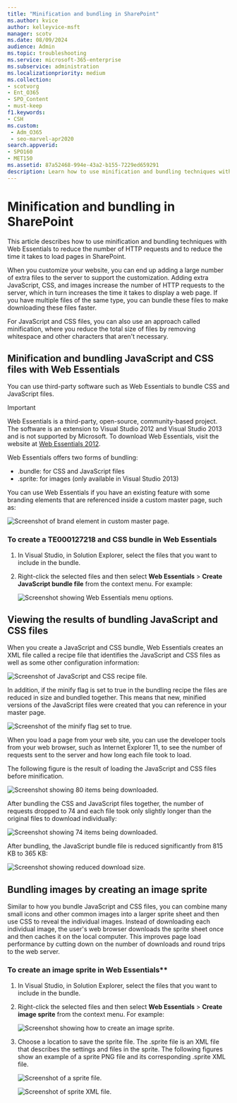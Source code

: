 ```yaml
---
title: "Minification and bundling in SharePoint"
ms.author: kvice
author: kelleyvice-msft
manager: scotv
ms.date: 08/09/2024
audience: Admin
ms.topic: troubleshooting
ms.service: microsoft-365-enterprise
ms.subservice: administration
ms.localizationpriority: medium
ms.collection: 
- scotvorg
- Ent_O365
- SPO_Content
- must-keep
f1.keywords:
- CSH
ms.custom: 
 - Adm_O365
 - seo-marvel-apr2020
search.appverid: 
- SPO160
- MET150
ms.assetid: 87a52468-994e-43a2-b155-7229ed659291
description: Learn how to use minification and bundling techniques with Web Essentials to reduce HTTP requests and the time it takes to load pages in SharePoint.
---
```


# Minification and bundling in SharePoint

This article describes how to use minification and bundling techniques with Web Essentials to reduce the number of HTTP requests and to reduce the time it takes to load pages in SharePoint.
  
When you customize your website, you can end up adding a large number of extra files to the server to support the customization. Adding extra JavaScript, CSS, and images increase the number of HTTP requests to the server, which in turn increases the time it takes to display a web page. If you have multiple files of the same type, you can bundle these files to make downloading these files faster.
  
For JavaScript and CSS files, you can also use an approach called minification, where you reduce the total size of files by removing whitespace and other characters that aren't necessary.
  
## Minification and bundling JavaScript and CSS files with Web Essentials

You can use third-party software such as Web Essentials to bundle CSS and JavaScript files.
  
> [!IMPORTANT]
> Web Essentials is a third-party, open-source, community-based project. The software is an extension to Visual Studio 2012 and Visual Studio 2013 and is not supported by Microsoft. To download Web Essentials, visit the website at [Web Essentials 2012](https://marketplace.visualstudio.com/items?itemName=MadsKristensen.WebEssentials2012).
  
Web Essentials offers two forms of bundling:
 
- .bundle: for CSS and JavaScript files
- .sprite: for images (only available in Visual Studio 2013)

You can use Web Essentials if you have an existing feature with some branding elements that are referenced inside a custom master page, such as:
  
![Screenshot of brand element in custom master page.](../media/3a6eba36-973d-482b-8556-a9394b8ba19f.png)
  
### To create a TE000127218 and CSS bundle in Web Essentials
  
1. In Visual Studio, in Solution Explorer, select the files that you want to include in the bundle.
2. Right-click the selected files and then select **Web Essentials** \> **Create JavaScript bundle file** from the context menu. For example:

    ![Screenshot showing Web Essentials menu options.](../media/41aac84c-4538-4f78-b454-46e651f868a3.png)
  
## Viewing the results of bundling JavaScript and CSS files

When you create a JavaScript and CSS bundle, Web Essentials creates an XML file called a recipe file that identifies the JavaScript and CSS files as well as some other configuration information:
  
![Screenshot of JavaScript and CSS recipe file.](../media/7ba891f8-52d8-467b-a0f6-b062dd1137a4.png)
  
In addition, if the minify flag is set to true in the bundling recipe the files are reduced in size and bundled together. This means that new, minified versions of the JavaScript files were created that you can reference in your master page.
  
![Screenshot of the minify flag set to true.](../media/50523af2-6412-4117-ac3d-5bd26f6d562e.png)
  
When you load a page from your web site, you can use the developer tools from your web browser, such as Internet Explorer 11, to see the number of requests sent to the server and how long each file took to load.
  
The following figure is the result of loading the JavaScript and CSS files before minification.
  
![Screenshot showing 80 items being downloaded.](../media/e2df3912-1923-46e6-8cf2-3015a31554e1.png)
  
After bundling the CSS and JavaScript files together, the number of requests dropped to 74 and each file took only slightly longer than the original files to download individually:
  
![Screenshot showing 74 items being downloaded.](../media/686c4387-70e8-4a74-9d45-059f33a91184.png)
  
After bundling, the JavaScript bundle file is reduced significantly from 815 KB to 365 KB:
  
![Screenshot showing reduced download size.](../media/5e7dbd98-faff-4f68-b320-108fb252e395.png)
  
## Bundling images by creating an image sprite

Similar to how you bundle JavaScript and CSS files, you can combine many small icons and other common images into a larger sprite sheet and then use CSS to reveal the individual images. Instead of downloading each individual image, the user's web browser downloads the sprite sheet once and then caches it on the local computer. This improves page load performance by cutting down on the number of downloads and round trips to the web server.
  
### To create an image sprite in Web Essentials**
  
1. In Visual Studio, in Solution Explorer, select the files that you want to include in the bundle.
2. Right-click the selected files and then select **Web Essentials** \> **Create image sprite** from the context menu. For example:

    ![Screenshot showing how to create an image sprite.](../media/de0fe741-4ef7-4e3b-bafa-ef9f4822dac6.png)
  
3. Choose a location to save the sprite file. The .sprite file is an XML file that describes the settings and files in the sprite. The following figures show an example of a sprite PNG file and its corresponding .sprite XML file.

    ![Screenshot of a sprite file.](../media/0876bb2a-d1b9-4169-8e95-9c290d628d90.png)
  
    ![Screenshot of sprite XML file.](../media/d1f94776-280d-4d56-abb5-384f145d9989.png)
